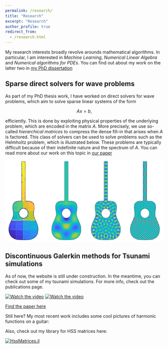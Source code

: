 ```yaml
---
permalink: /research/
title: "Research"
excerpt: "Research"
author_profile: true
redirect_from: 
  - /research.html
---
```


My research interests broadly revolve arounds mathematical algorithms. In particular, I am interested in *Machine Learning*, *Numerical Linear Algebra* and *Numerical algorithms for PDEs*. You can find out about my work on the latter two in [my PhD dissertation](https://infoscience.epfl.ch/record/288711/files/EPFL_TH8641.pdf)

## Sparse direct solvers for wave problems

As part of my PhD thesis work, I have worked on direct solvers for wave problems, which aim to solve sparse linear systems of the form

$$A x = b, \nonumber$$

efficiently. This is done by exploiting physical properties of the underlying problem, which are encoded in the matrix $A$. More precisely, we use so-called *hierarchical matrices* to compress the dense fill-in that arises when $A$ is factored. This class of solvers can be used to solve problems such as the Helmholtz problem, which is illustrated below. These problems are typically difficult because of their indefinite nature and the spectrum of $A$. You can read more about our work on this topic in [our paper](https://infoscience.epfl.ch/record/279971?ln=en)

![Helmholtz solutions on a guitar](/files/guitars_hprecon.png)

## Discontinuous Galerkin methods for Tsunami simulations

As of now, the website is still under construction. In the meantime, you can check out some of my tsunami simulations. For more info, check out the publications page.

[![Watch the video](https://bonevbs.github.io/files/amr_showcase_prev.png)](/files/amr_showcase.mp4) 
[![Watch the video](https://bonevbs.github.io/files/tohoku_prev.png)](/files/tohoku.mp4)

[Find the paper here](https://infoscience.epfl.ch/record/232449?ln=en)

Still here? My most recent work includes some cool pictures of harmonic functions on a guitar:



Also, check out my library for HSS matrices here:

[![HssMatrices.jl](https://raw.githubusercontent.com/bonevbs/HssMatrices.jl/main/img/plotranks.svg)](https://github.com/bonevbs/HssMatrices.jl)
